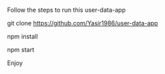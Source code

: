 Follow the steps to run this user-data-app

git clone https://github.com/Yasir1986/user-data-app

npm install

npm start

Enjoy
